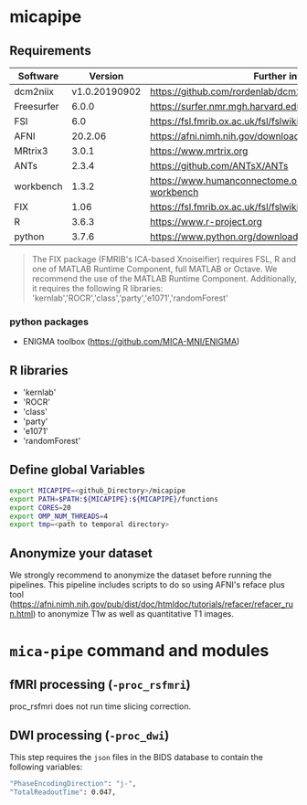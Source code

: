 # micapipe  

## Requirements
| Software   |     Version   | Further info |
|------------|---------------|--------------|  
| dcm2niix   | v1.0.20190902 | https://github.com/rordenlab/dcm2niix |
| Freesurfer | 6.0.0         | https://surfer.nmr.mgh.harvard.edu/ |
| FSl        | 6.0           | https://fsl.fmrib.ox.ac.uk/fsl/fslwiki |
| AFNI       | 20.2.06       | https://afni.nimh.nih.gov/download |
| MRtrix3    | 3.0.1         | https://www.mrtrix.org |
| ANTs       | 2.3.4         | https://github.com/ANTsX/ANTs |
| workbench  | 1.3.2         | https://www.humanconnectome.org/software/connectome-workbench |
| FIX        | 1.06          | https://fsl.fmrib.ox.ac.uk/fsl/fslwiki/FIX |
| R          | 3.6.3         | https://www.r-project.org |
| python     | 3.7.6         | https://www.python.org/downloads/ |

 > The FIX package (FMRIB's ICA-based Xnoiseifier) requires FSL, R and one of MATLAB Runtime Component, full MATLAB or Octave. We recommend the use of the MATLAB Runtime Component. Additionally, it requires the following R libraries:  'kernlab','ROCR','class','party','e1071','randomForest'

### python packages
- ENIGMA toolbox (https://github.com/MICA-MNI/ENIGMA)  

## R libraries  
- 'kernlab'
- 'ROCR'  
- 'class'  
- 'party'  
- 'e1071'  
- 'randomForest'

## Define global Variables
```bash
export MICAPIPE=<github_Directory>/micapipe  
export PATH=$PATH:${MICAPIPE}:${MICAPIPE}/functions  
export CORES=20  
export OMP_NUM_THREADS=4  
export tmp=<path to temporal directory>  
```
  
## Anonymize your dataset
We strongly recommend to anonymize the dataset before running the pipelines. This pipeline includes scripts to do so using AFNI's reface plus tool (https://afni.nimh.nih.gov/pub/dist/doc/htmldoc/tutorials/refacer/refacer_run.html) to anonymize T1w as well as quantitative T1 images.

# `mica-pipe` command and modules  

## fMRI processing (`-proc_rsfmri`)  
proc_rsfmri does not run time slicing correction.

## DWI processing (`-proc_dwi`)  
This step requires the `json` files in the BIDS database to contain the following variables:  
```bash
"PhaseEncodingDirection": "j-",
"TotalReadoutTime": 0.047,
```
